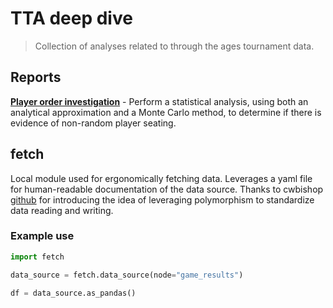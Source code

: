 # TTA deep dive
> Collection of analyses related to through the ages tournament data.

## Reports
**[Player order investigation](player_order_investigation.ipynb)** - Perform a statistical analysis, using both an analytical approximation and a Monte Carlo method, to determine if there is evidence of non-random player seating.

## fetch
Local module used for ergonomically fetching data. Leverages a yaml file for human-readable documentation of the data source. Thanks to cwbishop [github](https://github.com/cwbishop) for introducing the idea of leveraging polymorphism to standardize data reading and writing.

### Example use
```python
import fetch

data_source = fetch.data_source(node="game_results")

df = data_source.as_pandas()
```

